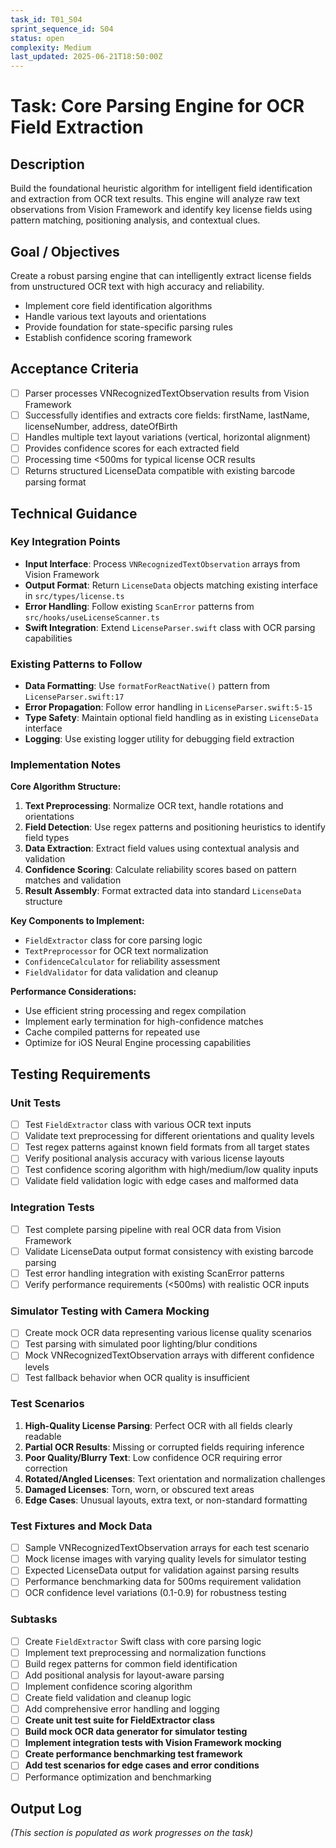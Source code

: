 ```yaml
---
task_id: T01_S04
sprint_sequence_id: S04
status: open
complexity: Medium
last_updated: 2025-06-21T18:50:00Z
---
```


# Task: Core Parsing Engine for OCR Field Extraction

## Description
Build the foundational heuristic algorithm for intelligent field identification and extraction from OCR text results. This engine will analyze raw text observations from Vision Framework and identify key license fields using pattern matching, positioning analysis, and contextual clues.

## Goal / Objectives
Create a robust parsing engine that can intelligently extract license fields from unstructured OCR text with high accuracy and reliability.
- Implement core field identification algorithms
- Handle various text layouts and orientations
- Provide foundation for state-specific parsing rules
- Establish confidence scoring framework

## Acceptance Criteria
- [ ] Parser processes VNRecognizedTextObservation results from Vision Framework
- [ ] Successfully identifies and extracts core fields: firstName, lastName, licenseNumber, address, dateOfBirth
- [ ] Handles multiple text layout variations (vertical, horizontal alignment)
- [ ] Provides confidence scores for each extracted field
- [ ] Processing time <500ms for typical license OCR results
- [ ] Returns structured LicenseData compatible with existing barcode parsing format

## Technical Guidance

### Key Integration Points
- **Input Interface**: Process `VNRecognizedTextObservation` arrays from Vision Framework
- **Output Format**: Return `LicenseData` objects matching existing interface in `src/types/license.ts`
- **Error Handling**: Follow existing `ScanError` patterns from `src/hooks/useLicenseScanner.ts`
- **Swift Integration**: Extend `LicenseParser.swift` class with OCR parsing capabilities

### Existing Patterns to Follow
- **Data Formatting**: Use `formatForReactNative()` pattern from `LicenseParser.swift:17`
- **Error Propagation**: Follow error handling in `LicenseParser.swift:5-15`
- **Type Safety**: Maintain optional field handling as in existing `LicenseData` interface
- **Logging**: Use existing logger utility for debugging field extraction

### Implementation Notes

**Core Algorithm Structure:**
1. **Text Preprocessing**: Normalize OCR text, handle rotations and orientations
2. **Field Detection**: Use regex patterns and positioning heuristics to identify field types
3. **Data Extraction**: Extract field values using contextual analysis and validation
4. **Confidence Scoring**: Calculate reliability scores based on pattern matches and validation
5. **Result Assembly**: Format extracted data into standard `LicenseData` structure

**Key Components to Implement:**
- `FieldExtractor` class for core parsing logic
- `TextPreprocessor` for OCR text normalization
- `ConfidenceCalculator` for reliability assessment
- `FieldValidator` for data validation and cleanup

**Performance Considerations:**
- Use efficient string processing and regex compilation
- Implement early termination for high-confidence matches
- Cache compiled patterns for repeated use
- Optimize for iOS Neural Engine processing capabilities

## Testing Requirements

### Unit Tests
- [ ] Test `FieldExtractor` class with various OCR text inputs
- [ ] Validate text preprocessing for different orientations and quality levels
- [ ] Test regex patterns against known field formats from all target states
- [ ] Verify positional analysis accuracy with various license layouts
- [ ] Test confidence scoring algorithm with high/medium/low quality inputs
- [ ] Validate field validation logic with edge cases and malformed data

### Integration Tests
- [ ] Test complete parsing pipeline with real OCR data from Vision Framework
- [ ] Validate LicenseData output format consistency with existing barcode parsing
- [ ] Test error handling integration with existing ScanError patterns
- [ ] Verify performance requirements (<500ms) with realistic OCR inputs

### Simulator Testing with Camera Mocking
- [ ] Create mock OCR data representing various license quality scenarios
- [ ] Test parsing with simulated poor lighting/blur conditions
- [ ] Mock VNRecognizedTextObservation arrays with different confidence levels
- [ ] Test fallback behavior when OCR quality is insufficient

### Test Scenarios
1. **High-Quality License Parsing**: Perfect OCR with all fields clearly readable
2. **Partial OCR Results**: Missing or corrupted fields requiring inference
3. **Poor Quality/Blurry Text**: Low confidence OCR requiring error correction
4. **Rotated/Angled Licenses**: Text orientation and normalization challenges
5. **Damaged Licenses**: Torn, worn, or obscured text areas
6. **Edge Cases**: Unusual layouts, extra text, or non-standard formatting

### Test Fixtures and Mock Data
- [ ] Sample VNRecognizedTextObservation arrays for each test scenario
- [ ] Mock license images with varying quality levels for simulator testing
- [ ] Expected LicenseData output for validation against parsing results
- [ ] Performance benchmarking data for 500ms requirement validation
- [ ] OCR confidence level variations (0.1-0.9) for robustness testing

### Subtasks
- [ ] Create `FieldExtractor` Swift class with core parsing logic
- [ ] Implement text preprocessing and normalization functions
- [ ] Build regex patterns for common field identification
- [ ] Add positional analysis for layout-aware parsing
- [ ] Implement confidence scoring algorithm
- [ ] Create field validation and cleanup logic
- [ ] Add comprehensive error handling and logging
- [ ] **Create unit test suite for FieldExtractor class**
- [ ] **Build mock OCR data generator for simulator testing**
- [ ] **Implement integration tests with Vision Framework mocking**
- [ ] **Create performance benchmarking test framework**
- [ ] **Add test scenarios for edge cases and error conditions**
- [ ] Performance optimization and benchmarking

## Output Log
*(This section is populated as work progresses on the task)*
